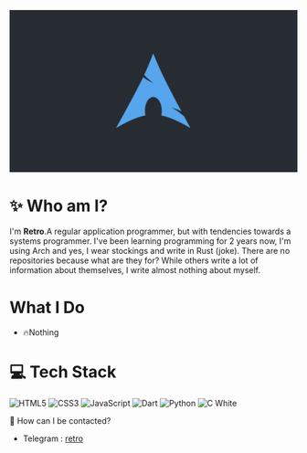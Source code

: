 ![](https://github.com/retrovisionagain/retrovisionagain/blob/main/assets/od_arch.png)

# ✨ Who am I?
I'm **Retro**.A regular application programmer, but with tendencies towards a systems programmer. I've been learning programming for 2 years now, I'm using Arch and yes, I wear stockings and write in Rust (joke). There are no repositories because what are they for? While others write a lot of information about themselves, I write almost nothing about myself.

# What I Do

* 🔥Nothing


# 💻 Tech Stack
![HTML5](https://img.shields.io/badge/html5-%23E34F26.svg?style=for-the-badge&logo=html5&logoColor=white) ![CSS3](https://img.shields.io/badge/css3-%231572B6.svg?style=for-the-badge&logo=css3&logoColor=white) ![JavaScript](https://img.shields.io/badge/javascript-%23323330.svg?style=for-the-badge&logo=javascript&logoColor=%23F7DF1E) ![Dart](https://img.shields.io/badge/dart-%230175C2.svg?style=for-the-badge&logo=dart&logoColor=white) ![Python](https://img.shields.io/badge/python-3670A0?style=for-the-badge&logo=python&logoColor=ffdd54) ![C White](https://simpleicons.org/icons/c.svg?color=white)

💬 How can I be contacted?

* Telegram : <a href="https://t.me/veryretroinfo" target="_blank">retro</a>

